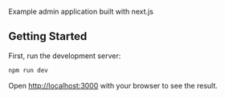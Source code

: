Example admin application built with next.js

## Getting Started

First, run the development server:

```bash
npm run dev
```

Open [http://localhost:3000](http://localhost:3000) with your browser to see the result.
